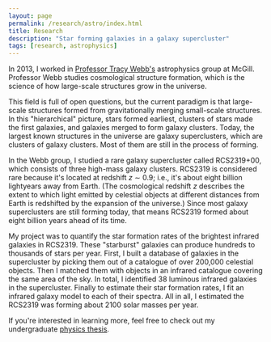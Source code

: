 ```yaml
---
layout: page
permalink: /research/astro/index.html
title: Research
description: "Star forming galaxies in a galaxy supercluster"
tags: [research, astrophysics]
---
```


In 2013, I worked in [Professor Tracy Webb's](http://www.physics.mcgill.ca/~webb/) astrophysics group at McGill. Professor Webb studies cosmological structure formation, which is the science of how large-scale structures grow in the universe. 

This field is full of open questions, but the current paradigm is that large-scale structures formed from gravitationally merging small-scale structures. In this "hierarchical" picture, stars formed earliest, clusters of stars made the first galaxies, and galaxies merged to form galaxy clusters. Today, the largest known structures in the universe are galaxy superclusters, which are clusters of galaxy clusters. Most of them are still in the process of forming.

In the Webb group, I studied a rare galaxy supercluster called RCS2319+00, which consists of three high-mass galaxy clusters. RCS2319 is considered rare because it's located at redshift *z* &sim; 0.9; i.e., it's about eight billion lightyears away from Earth. (The cosmological redshift *z* describes the extent to which light emitted by celestial objects at different distances from Earth is redshifted by the expansion of the universe.) Since most galaxy superclusters are still forming today, that means RCS2319 formed about eight billion years ahead of its time. 

My project was to quantify the star formation rates of the brightest infrared galaxies in RCS2319. These "starburst" galaxies can produce hundreds to thousands of stars per year. First, I built a database of galaxies in the supercluster by picking them out of a catalogue of over 200,000 celestial objects. Then I matched them with objects in an infrared catalogue covering the same area of the sky. In total, I identified 38 luminous infrared galaxies in the supercluster. Finally to estimate their star formation rates, I fit an infrared galaxy model to each of their spectra. All in all, I estimated the RCS2319 was forming about 2100 solar masses per year.

If you're interested in learning more, feel free to check out my undergraduate [physics thesis](/honphysthesis.pdf). 

<!-- 
and presented it with a poster at the 2014 Canadian Undergraduate Physics Conference in Kingston, Ontario.
-->